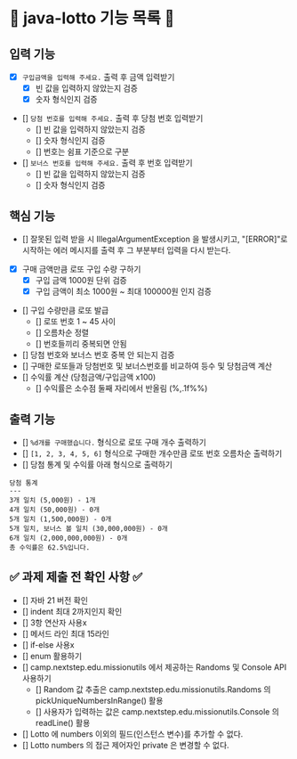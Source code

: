 # 📝 java-lotto 기능 목록 📝

## 입력 기능

- [x] `구입금액을 입력해 주세요.` 출력 후 금액 입력받기
    - [x] 빈 값을 입력하지 않았는지 검증
    - [x] 숫자 형식인지 검증
- [] `당첨 번호를 입력해 주세요.` 출력 후 당첨 번호 입력받기
    - [] 빈 값을 입력하지 않았는지 검증
    - [] 숫자 형식인지 검증
    - [] 번호는 쉼표 기준으로 구분
- [] `보너스 번호를 입력해 주세요.` 출력 후 번호 입력받기
    - [] 빈 값을 입력하지 않았는지 검증
    - [] 숫자 형식인지 검증

## 핵심 기능

- [] 잘못된 입력 받을 시 IllegalArgumentException 을 발생시키고,
  "[ERROR]"로 시작하는 에러 메시지를 출력 후 그 부분부터 입력을 다시 받는다.
- [x] 구매 금액만큼 로또 구입 수량 구하기
    - [x] 구입 금액 1000원 단위 검증
    - [x] 구입 금액이 최소 1000원 ~ 최대 100000원 인지 검증
- [] 구입 수량만큼 로또 발급
    - [] 로또 번호 1 ~ 45 사이
    - [] 오름차순 정렬
    - [] 번호들끼리 중복되면 안됨
- [] 당첨 번호와 보너스 번호 중복 안 되는지 검증
- [] 구매한 로또들과 당첨번호 및 보너스번호를 비교하여 등수 및 당첨금액 계산
- [] 수익률 계산 (당첨금액/구입금액 x100)
    - [] 수익률은 소수점 둘째 자리에서 반올림 (%,.1f%%)

## 출력 기능

- [] `%d개를 구매했습니다.` 형식으로 로또 구매 개수 출력하기
- [] `[1, 2, 3, 4, 5, 6]` 형식으로 구매한 개수만큼 로또 번호 오름차순 출력하기
- [] 당첨 통계 및 수익률 아래 형식으로 출력하기

```
당첨 통계
---
3개 일치 (5,000원) - 1개
4개 일치 (50,000원) - 0개
5개 일치 (1,500,000원) - 0개
5개 일치, 보너스 볼 일치 (30,000,000원) - 0개
6개 일치 (2,000,000,000원) - 0개
총 수익률은 62.5%입니다.
```

## ✅ 과제 제출 전 확인 사항 ✅

- [] 자바 21 버전 확인
- [] indent 최대 2까지인지 확인
- [] 3항 연산자 사용x
- [] 메서드 라인 최대 15라인
- [] if-else 사용x
- [] enum 활용하기
- [] camp.nextstep.edu.missionutils 에서 제공하는 Randoms 및 Console API 사용하기
    - [] Random 값 추출은 camp.nextstep.edu.missionutils.Randoms 의 pickUniqueNumbersInRange() 활용
    - [] 사용자가 입력하는 값은 camp.nextstep.edu.missionutils.Console 의 readLine() 활용
- [] Lotto 에 numbers 이외의 필드(인스턴스 변수)를 추가할 수 없다.
- [] Lotto numbers 의 접근 제어자인 private 은 변경할 수 없다.